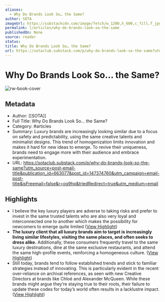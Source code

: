 ```yaml
---
aliases:
  - Why Do Brands Look So… the Same?
author: SOTA
imageUrl: https://substackcdn.com/image/fetch/w_1200,h_600,c_fill,f_jpg,q_auto:good,fl_progressive:steep,g_auto/https%3A%2F%2Fsubstack-post-media.s3.amazonaws.com%2Fpublic%2Fimages%2F195be933-e979-477f-8c87-85eb00bbe768_6944x4861.jpeg
permalink: l/articles/why-do-brands-look-so-the-same
publishedOn: None
source: reader
status: 
title: Why Do Brands Look So… the Same?
url: https://sotaclub.substack.com/p/why-do-brands-look-so-the-same?utm_source=post-email-title&publication_id=663077&post_id=147374760&utm_campaign=email-post-title&isFreemail=false&r=og9hp&triedRedirect=true&utm_medium=email
---
```

# Why Do Brands Look So… the Same?

![rw-book-cover](https://substackcdn.com/image/fetch/w_1200,h_600,c_fill,f_jpg,q_auto:good,fl_progressive:steep,g_auto/https%3A%2F%2Fsubstack-post-media.s3.amazonaws.com%2Fpublic%2Fimages%2F195be933-e979-477f-8c87-85eb00bbe768_6944x4861.jpeg)

## Metadata

- Author: [[SOTA]]
- Full Title: Why Do Brands Look So… the Same?
- Category: #articles
- Summary: Luxury brands are increasingly looking similar due to a focus on safety and predictability, using the same creative talents and minimalist designs. This trend of homogenization limits innovation and makes it hard for new ideas to emerge. To revive their uniqueness, brands need to engage more with their audience and embrace experimentation.
- URL: https://sotaclub.substack.com/p/why-do-brands-look-so-the-same?utm_source=post-email-title&publication_id=663077&post_id=147374760&utm_campaign=email-post-title&isFreemail=false&r=og9hp&triedRedirect=true&utm_medium=email

## Highlights

- I believe the key luxury players are adverse to taking risks and prefer to invest in the same trusted talents who are also very loyal and interconnected one to another which makes the possibility for newcomers to emerge quite limited ([View Highlight](https://read.readwise.io/read/01ja7jtcar0h97f10j9xp4qhwh))
- **The luxury client that all luxury brands aim to target is increasingly living similar lifestyles, visiting the same places, and often seeks to dress alike.** Additionally, these consumers frequently travel to the same luxury destinations, dine at the same exclusive restaurants, and attend the same high-profile events, reinforcing a homogeneous culture. ([View Highlight](https://read.readwise.io/read/01ja7jv4wgbp67vs3ym9eskqw7))
- Still today, brands tend to follow established trends and stick to familiar strategies instead of innovating. This is particularly evident in the recent over-reliance on archival references, as seen with new Creative Directors at brands like Chloé and Alexander McQueen. While these brands might argue they’re staying true to their roots, their failure to update these codes for today’s world often results in a lacklustre impact. ([View Highlight](https://read.readwise.io/read/01ja7jw8zz14qf1k0nxqvyvpmr))
